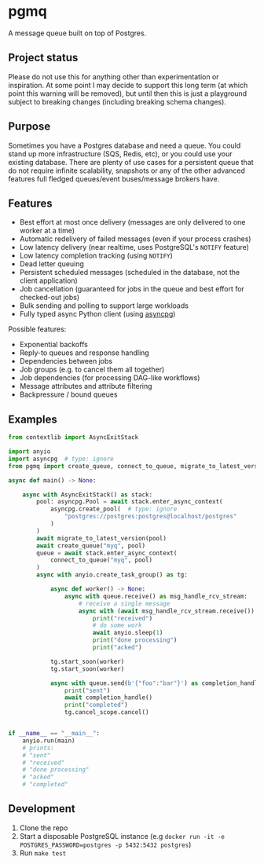 # pgmq

A message queue built on top of Postgres.

## Project status

Please do not use this for anything other than experimentation or inspiration.
At some point I may decide to support this long term (at which point this warning will be removed), but until then this is just a playground subject to breaking changes (including breaking schema changes).

## Purpose

Sometimes you have a Postgres database and need a queue.
You could stand up more infrastructure (SQS, Redis, etc), or you could use your existing database.
There are plenty of use cases for a persistent queue that do not require infinite scalability, snapshots or any of the other advanced features full fledged queues/event buses/message brokers have.

## Features

* Best effort at most once delivery (messages are only delivered to one worker at a time)
* Automatic redelivery of failed messages (even if your process crashes)
* Low latency delivery (near realtime, uses PostgreSQL's `NOTIFY` feature)
* Low latency completion tracking (using `NOTIFY`)
* Dead letter queuing
* Persistent scheduled messages (scheduled in the database, not the client application)
* Job cancellation (guaranteed for jobs in the queue and best effort for checked-out jobs)
* Bulk sending and polling to support large workloads
* Fully typed async Python client (using [asyncpg])

Possible features:

* Exponential backoffs
* Reply-to queues and response handling
* Dependencies between jobs
* Job groups (e.g. to cancel them all together)
* Job dependencies (for processing DAG-like workflows)
* Message attributes and attribute filtering
* Backpressure / bound queues

## Examples

```python
from contextlib import AsyncExitStack

import anyio
import asyncpg  # type: ignore
from pgmq import create_queue, connect_to_queue, migrate_to_latest_version

async def main() -> None:

    async with AsyncExitStack() as stack:
        pool: asyncpg.Pool = await stack.enter_async_context(
            asyncpg.create_pool(  # type: ignore
                "postgres://postgres:postgres@localhost/postgres"
            )
        )
        await migrate_to_latest_version(pool)
        await create_queue("myq", pool)
        queue = await stack.enter_async_context(
            connect_to_queue("myq", pool)
        )
        async with anyio.create_task_group() as tg:

            async def worker() -> None:
                async with queue.receive() as msg_handle_rcv_stream:
                    # receive a single message
                    async with (await msg_handle_rcv_stream.receive()).acquire():
                        print("received")
                        # do some work
                        await anyio.sleep(1)
                        print("done processing")
                        print("acked")

            tg.start_soon(worker)
            tg.start_soon(worker)

            async with queue.send(b'{"foo":"bar"}') as completion_handle:
                print("sent")
                await completion_handle()
                print("completed")
                tg.cancel_scope.cancel()


if __name__ == "__main__":
    anyio.run(main)
    # prints:
    # "sent"
    # "received"
    # "done processing"
    # "acked"
    # "completed"
```

## Development

1. Clone the repo
2. Start a disposable PostgreSQL instance (e.g `docker run -it -e POSTGRES_PASSWORD=postgres -p 5432:5432 postgres`)
3. Run `make test`

[asyncpg]: https://github.com/MagicStack/asyncpg
